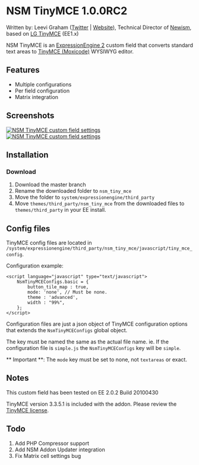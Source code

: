 # NSM TinyMCE 1.0.0RC2

Written by: Leevi Graham ([Twitter](http://twitter.com/leevigraham) | [Website](http://leevigraham.com)), Technical Director of [Newism](http://newism.com.au), based on [LG TinyMCE](http://leevigraham.com/cms-customisation/expressionengine/lg-tinymce/) (EE1.x)

NSM TinyMCE is an [ExpressionEngine 2](http://expressionengine.com/index.php?affiliate=newism&amp;page=public_beta/index) custom field that converts standard text areas to [TinyMCE (Moxicode)](http://tinymce.moxiecode.com/) WYSIWYG editor.

## Features

* Multiple configurations
* Per field configuration
* Matrix integration

## Screenshots

[![NSM TinyMCE custom field settings](http://s3.amazonaws.com/ember/T8QlIz969laR9TZNHFcAhSbxAxCXwOAV_s.jpg "NSM TinyMCE custom field settings")](http://emberapp.com/leevigraham/images/nsm-tinymce-custom-field-settings-1/sizes/l)
[![NSM TinyMCE custom field settings](http://s3.amazonaws.com/ember/hSHTScIKuQag5QGP4xMOL3cpFKmVXCJ4_s.jpg "NSM TinyMCE custom field settings")](http://emberapp.com/leevigraham/images/nms-tinymce-matrix/sizes/o)

## Installation

### Download

1. Download the master branch
2. Rename the downloaded folder to `nsm_tiny_mce`
3. Move the folder to `system/expressionengine/third_party`
4. Move `themes/third_party/nsm_tiny_mce` from the downloaded files to `themes/third_party` in your EE install.

## Config files

TinyMCE config files are located in `/system/expressionengine/third_party/nsm_tiny_mce/javascript/tiny_mce_config`.

Configuration example:

	<script language="javascript" type="text/javascript">
		NsmTinyMCEConfigs.basic = {
			button_tile_map : true,
			mode: 'none', // Must be none.
			theme : 'advanced',
			width : "99%",
		};
	</script>

Configuration files are just a json object of TinyMCE configuration options that extends the `NsmTinyMCEConfigs` global object. 

The key must be named the same as the actual file name. ie. If the configuration file is `simple.js` the `NsmTinyMCEConfigs` key will be `simple`.

** Important **: The `mode` key must be set to none, not `textareas` or exact.

## Notes

This custom field has been tested on EE 2.0.2 Build 20100430

TinyMCE version 3.3.5.1 is included with the addon. Please review the [TinyMCE license](http://tinymce.moxiecode.com/license.php).

## Todo

1. Add PHP Compressor support
2. Add NSM Addon Updater integration
3. Fix Matrix cell settings bug